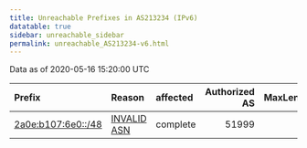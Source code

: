 ```yaml
---
title: Unreachable Prefixes in AS213234 (IPv6)
datatable: true
sidebar: unreachable_sidebar
permalink: unreachable_AS213234-v6.html
---
```


Data as of 2020-05-16 15:20:00 UTC


<div class="datatable-begin"></div>

| Prefix                                                         | Reason                                                                                                     | affected   |   Authorized AS |   MaxLength | Anchor                                         |   unreachable /48s |
|:---------------------------------------------------------------|:-----------------------------------------------------------------------------------------------------------|:-----------|----------------:|------------:|:-----------------------------------------------|-------------------:|
| [2a0e:b107:6e0::/48](https://stat.ripe.net/2a0e:b107:6e0::/48) | [INVALID ASN](https://rpki-validator.ripe.net/announcement-preview?asn=AS213234&prefix=2a0e:b107:6e0::/48) | complete   |           51999 |          48 | [RIPE](unreachable_RIPE_NCC_RPKI_Root-v6.html) |                  1 |

<div class="datatable-end"></div>